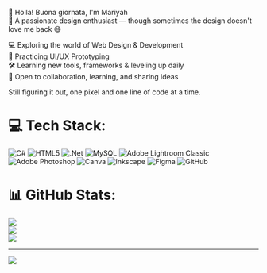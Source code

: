 👋 Holla! Buona giornata, I'm Mariyah<br/>
🎨 A passionate design enthusiast — though sometimes the design doesn't love me back 😅<br/>

💻 Exploring the world of Web Design & Development<br/>
📱 Practicing UI/UX Prototyping<br/>
🛠️ Learning new tools, frameworks & leveling up daily<br/>
🤝 Open to collaboration, learning, and sharing ideas<br/>

Still figuring it out, one pixel and one line of code at a time.<br/>


# 💻 Tech Stack:
![C#](https://img.shields.io/badge/c%23-%23239120.svg?style=for-the-badge&logo=csharp&logoColor=white) ![HTML5](https://img.shields.io/badge/html5-%23E34F26.svg?style=for-the-badge&logo=html5&logoColor=white) ![.Net](https://img.shields.io/badge/.NET-5C2D91?style=for-the-badge&logo=.net&logoColor=white) ![MySQL](https://img.shields.io/badge/mysql-4479A1.svg?style=for-the-badge&logo=mysql&logoColor=white) ![Adobe Lightroom Classic](https://img.shields.io/badge/Adobe%20Lightroom%20Classic-31A8FF.svg?style=for-the-badge&logo=Adobe%20Lightroom%20Classic&logoColor=white) ![Adobe Photoshop](https://img.shields.io/badge/adobe%20photoshop-%2331A8FF.svg?style=for-the-badge&logo=adobe%20photoshop&logoColor=white) ![Canva](https://img.shields.io/badge/Canva-%2300C4CC.svg?style=for-the-badge&logo=Canva&logoColor=white) ![Inkscape](https://img.shields.io/badge/Inkscape-e0e0e0?style=for-the-badge&logo=inkscape&logoColor=080A13) ![Figma](https://img.shields.io/badge/figma-%23F24E1E.svg?style=for-the-badge&logo=figma&logoColor=white) ![GitHub](https://img.shields.io/badge/github-%23121011.svg?style=for-the-badge&logo=github&logoColor=white)
# 📊 GitHub Stats:
![](https://github-readme-stats.vercel.app/api?username=Mariyah&theme=merko&hide_border=false&include_all_commits=false&count_private=false)<br/>
![](https://nirzak-streak-stats.vercel.app/?user=Mariyah&theme=merko&hide_border=false)<br/>
![](https://github-readme-stats.vercel.app/api/top-langs/?username=Mariyah&theme=merko&hide_border=false&include_all_commits=false&count_private=false&layout=compact)

---
[![](https://visitcount.itsvg.in/api?id=Mariyah&icon=0&color=0)](https://visitcount.itsvg.in)

<!-- Proudly created with GPRM ( https://gprm.itsvg.in ) -->
